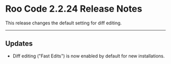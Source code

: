 # Roo Code 2.2.24 Release Notes

This release changes the default setting for diff editing.

---

## Updates

*   Diff editing ("Fast Edits") is now enabled by default for new installations.